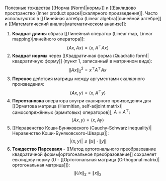 Полезные тождества [[Норма (Norm)|нормы]] и [[Евклидово пространство (Inner product space)|скалярного произведения]]. Часто используются в [[Линейная алгебра (Linear algebra)|линейной алгебре]] и [[Математический анализ|математическом анализе]]:
1. **Квадрат длины** образа [[Линейный оператор (Linear map, Linear mapping)|линейного оператора]]:$$
   \langle Ax,Ax \rangle = \langle x,A^\top Ax \rangle
   $$
2. **Квадрат нормы** через [[Квадратичная форма (Quadratic form)|квадратичную форму]] (пункт 1, записанный в матричном виде):$$\lVert Ax\rVert_2^2=x^\top A^\top Ax$$
3. **Перенос** действия матрицы между аргументами скалярного произведения:$$
   \langle Ax,y \rangle = \langle x,A^\top y \rangle
   $$
4. **Перестановка** оператора внутри скалярного произведения для [[Эрмитова матрица (Hermitian, self-adjoint matrix)|самосопряжённых (эрмитовых) операторов]], $A=A^\top$:$$
   \langle Ax,y \rangle = \langle x,Ay \rangle
   $$
5. [[Неравенство Коши-Буняковского (Cauchy-Schwarz inequality)|Неравенство Коши-Буняковского-Шварца]]:$$
   |\langle x,y \rangle| \leq \lVert x \rVert \cdot \lVert y \rVert
   $$
6. **Тождество Парсеваля** - [[Метод ортогонального преобразование квадратичной формы|ортогональное преобразование]] сохраняет евклидову норму ($U$ - [[Ортогональная матрица (Orthogonal matrix)|ортогональная матрица]]):$$
   \lVert Ux \rVert_2 = \lVert x \rVert_2
   $$